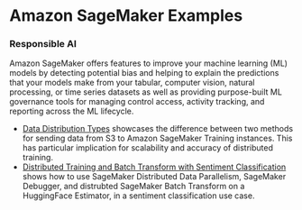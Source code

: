 # Amazon SageMaker Examples

### Responsible AI

Amazon SageMaker offers features to improve your machine learning (ML) models by detecting potential bias and helping to explain the predictions that your models make from your tabular, computer vision, natural processing, or time series datasets as well as providing purpose-built ML governance tools for managing control access, activity tracking, and reporting across the ML lifecycle.

- [Data Distribution Types](data_distribution_types) showcases the difference between two methods for sending data from S3 to Amazon SageMaker Training instances.  This has particular implication for scalability and accuracy of distributed training.
- [Distributed Training and Batch Transform with Sentiment Classification](sentiment_parallel_batch) shows how to use SageMaker Distributed Data Parallelism, SageMaker Debugger, and distrubted SageMaker Batch Transform on a HuggingFace Estimator, in a sentiment classification use case.
